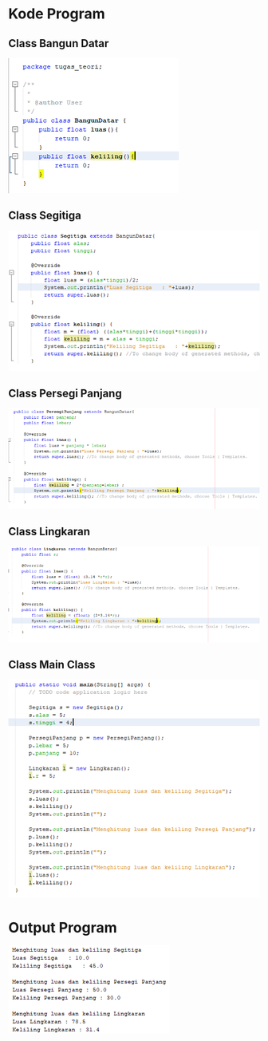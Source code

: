 # Kode Program
## Class Bangun Datar
<img src="img/1.png" />

## Class Segitiga
<img src="img/2.png" />

## Class Persegi Panjang
<img src="img/3.png" />

## Class Lingkaran
<img src="img/4.png" />

## Class Main Class
<img src="img/5.png" />

# Output Program
<img src="img/6.png" />
